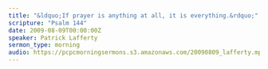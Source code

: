 ```yaml
---
title: "&ldquo;If prayer is anything at all, it is everything.&rdquo;"
scripture: "Psalm 144"
date: 2009-08-09T00:00:00Z
speaker: Patrick Lafferty
sermon_type: morning
audio: https://pcpcmorningsermons.s3.amazonaws.com/20090809_lafferty.mp3 
---
```



